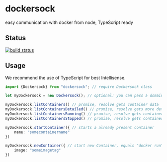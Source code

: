 # dockersock
easy communication with docker from node, TypeScript ready

## Status
[![build status](https://gitlab.com/pushrocks/dockersock/badges/master/build.svg)](https://gitlab.com/pushrocks/dockersock/commits/master)

## Usage
We recommend the use of TypeScript for best Intellisense.

```TypeScript
import {Dockersock} from "dockersock"; // require Dockersock class

let myDockersock = new Dockersock(); // optional: you can pass a domain to the contructor, defaults to  /var/run/docker.sock

myDockersock.listContainers() // promise, resolve gets container data
myDockersock.listContainersDetailed() // promise, resolve gets more detailed container data (by combining several requests internally)
myDockersock.listContainersRunning() // promise, resolve gets container data for currently running containers
myDockersock.listContainersStopped() // promise, resolve gets container data for stopped containers

myDockersock.startContainer({ // starts a already present container
    name: "somecontainername"
})

myDockersock.newContainer({ // start new Container, equals "docker run" shell command
    image: "someimagetag"
})

```